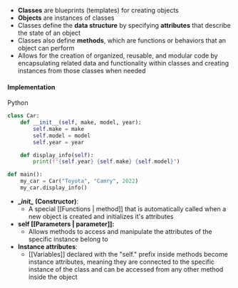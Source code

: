 - **Classes** are blueprints (templates) for creating objects
- **Objects** are instances of classes
- Classes define the **data structure** by specifying **attributes** that describe the state of an object
- Classes also define **methods**, which are functions or behaviors that an object can perform
- Allows for the creation of organized, reusable, and modular code by encapsulating related data and functionality within classes and creating instances from those classes when needed

#### Implementation
Python
```python
class Car:
    def __init__(self, make, model, year):
        self.make = make
        self.model = model
        self.year = year

    def display_info(self):
        print(f"{self.year} {self.make} {self.model}")

def main():
	my_car = Car("Toyota", "Camry", 2022)
	my_car.display_info()  
```

- **\__init\__ (Constructor)**: 
	- A special [[Functions | method]] that is automatically called when a new object is created and initializes it's attributes
- **self [[Parameters | parameter]]:**
	- Allows methods to access and manipulate the attributes of the specific instance belong to
- **Instance attributes**:
	- [[Variables]] declared with the "self." prefix inside methods become instance attributes, meaning they are connected to the specific instance of the class and can be accessed from any other method inside the object